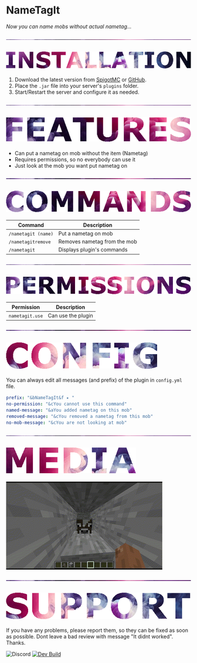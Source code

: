 # NameTagIt     
*Now you can name mobs without actual nametag...*  

![](https://github.com/wejkey/SoneMC/raw/main/images/images2/separator.png)


## ![Installation](https://github.com/wejkey/SoneMC/raw/main/images/images2/Installation.png)  
1. Download the latest version from [SpigotMC](#) or [GitHub](#).  
2. Place the `.jar` file into your server's `plugins` folder.  
3. Start/Restart the server and configure it as needed.  

![](https://github.com/wejkey/SoneMC/raw/main/images/images2/separator.png)


## ![Features](https://github.com/wejkey/SoneMC/raw/main/images/images2/Features.png)

- Can put a nametag on mob without the item (Nametag)
- Requires permissions, so no everybody can use it
- Just look at the mob you want put nametag on


![](https://github.com/wejkey/SoneMC/raw/main/images/images2/separator.png)

## ![Commands](https://github.com/wejkey/SoneMC/raw/main/images/images2/Commands.png)  
| Command | Description |
|---------|------------|
| `/nametagit (name)` | Put a nametag on mob |
| `/nametagitremove` | Removes nametag from the mob |
| `/nametagit` | Displays plugin's commands |

![](https://github.com/wejkey/SoneMC/raw/main/images/images2/separator.png)


## ![Permissions](https://github.com/wejkey/SoneMC/raw/main/images/images2/Permissions.png)  

| Permission | Description |
|------------|-------------|
| `nametagit.use` | Can use the plugin |

![](https://github.com/wejkey/SoneMC/raw/main/images/images2/separator.png)


## ![Configuration](https://github.com/wejkey/SoneMC/raw/main/images/images2/Config.png)

You can always edit all messages (and prefix) of the plugin in `config.yml` file.

```yaml
prefix: "&bNameTagIt&f ▸ "
no-permission: "&cYou cannot use this command"
named-message: "&aYou added nametag on this mob"
removed-message: "&cYou removed a nametag from this mob"
no-mob-message: "&cYou are not looking at mob"
```

![](https://github.com/wejkey/SoneMC/raw/main/images/images2/separator.png)

## ![Media](https://github.com/wejkey/SoneMC/raw/main/images/images2/Media.png)

![NametagIt GIF](https://github.com/wejkey/SoneMC/raw/main/images/gifs/nametagit.gif)

![](https://github.com/wejkey/SoneMC/raw/main/images/images2/separator.png)


## ![Support](https://github.com/wejkey/SoneMC/raw/main/images/images2/Support.png)

If you have any problems, please report them, so they can be fixed as soon as possible. Dont leave a bad review with message "It didnt worked". Thanks.

![Discord](https://img.shields.io/discord/1340050728764575815?style=for-the-badge)
[![Dev Build](https://img.shields.io/badge/Download-Development%20Build-orange?style=for-the-badge&logo=github)](https://github.com/wejkey/NameTagIt/actions/workflows/build.yml)  




